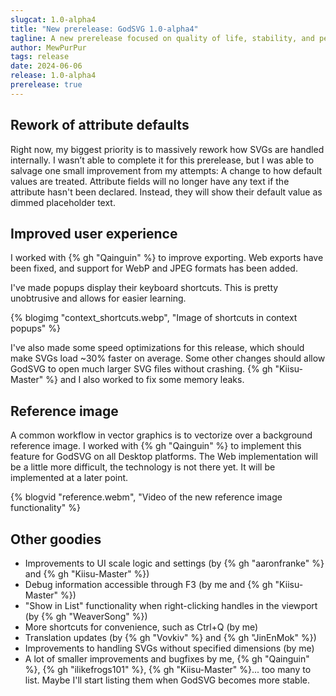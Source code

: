 ```yaml
---
slugcat: 1.0-alpha4
title: "New prerelease: GodSVG 1.0-alpha4"
tagline: A new prerelease focused on quality of life, stability, and performance.
author: MewPurPur
tags: release
date: 2024-06-06
release: 1.0-alpha4
prerelease: true
---
```


## Rework of attribute defaults

Right now, my biggest priority is to massively rework how SVGs are handled internally. I wasn’t able to complete it for this prerelease, but I was able to salvage one small improvement from my attempts: A change to how default values are treated. Attribute fields will no longer have any text if the attribute hasn't been declared. Instead, they will show their default value as dimmed placeholder text.

## Improved user experience

I worked with {% gh "Qainguin" %} to improve exporting. Web exports have been fixed, and support for WebP and JPEG formats has been added.

I've made popups display their keyboard shortcuts. This is pretty unobtrusive and allows for easier learning.

{% blogimg "context_shortcuts.webp", "Image of shortcuts in context popups" %}

I've also made some speed optimizations for this release, which should make SVGs load ~30% faster on average. Some other changes should allow GodSVG to open much larger SVG files without crashing. {% gh "Kiisu-Master" %} and I also worked to fix some memory leaks.

## Reference image

A common workflow in vector graphics is to vectorize over a background reference image. I worked with {% gh "Qainguin" %} to implement this feature for GodSVG on all Desktop platforms. The Web implementation will be a little more difficult, the technology is not there yet. It will be implemented at a later point.

{% blogvid "reference.webm", "Video of the new reference image functionality" %}

## Other goodies

- Improvements to UI scale logic and settings (by {% gh "aaronfranke" %} and {% gh "Kiisu-Master" %})
- Debug information accessible through F3 (by me and {% gh "Kiisu-Master" %})
- "Show in List" functionality when right-clicking handles in the viewport (by {% gh "WeaverSong" %})
- More shortcuts for convenience, such as Ctrl+Q (by me)
- Translation updates (by {% gh "Vovkiv" %} and {% gh "JinEnMok" %})
- Improvements to handling SVGs without specified dimensions (by me)
- A lot of smaller improvements and bugfixes by me, {% gh "Qainguin" %}, {% gh "ilikefrogs101" %}, {% gh "Kiisu-Master" %}... too many to list. Maybe I'll start listing them when GodSVG becomes more stable.